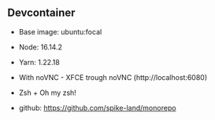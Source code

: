 ## Devcontainer

- Base image: ubuntu:focal
- Node: 16.14.2
- Yarn: 1.22.18
- With noVNC - XFCE trough noVNC (http://localhost:6080)
- Zsh + Oh my zsh!

- github: https://github.com/spike-land/monorepo
